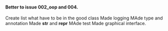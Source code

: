 ####  Better to issue 002_oop and 004.
Create list what have to be in the good class
Made logging
MAde type and annotation
Made __str__ and __repr__
MAde test
Made graphical interface.